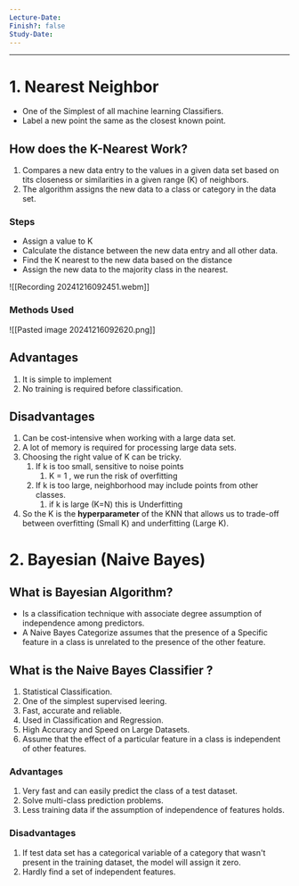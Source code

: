 ```yaml
---
Lecture-Date: 
Finish?: false
Study-Date:
---
```

---

# 1. Nearest Neighbor 

- One of the Simplest of all machine learning Classifiers.
- Label a new point the same as the closest known point. 

## How does the K-Nearest Work? 
1. Compares a new data entry to the values in a given data set based on tits closeness or similarities in  a given range (K) of neighbors.
2. The algorithm assigns the new data to a class or category in the data set.

### Steps
- Assign a value to K 
- Calculate the distance between the new data entry and all other data.
- Find the K nearest to the new data based on the distance 
- Assign the new data to the majority class in the nearest.


![[Recording 20241216092451.webm]]

### Methods Used 

![[Pasted image 20241216092620.png]]

## Advantages 
1. It is simple to implement 
2. No training is required before classification.
## Disadvantages
1. Can be cost-intensive when working with a large data set.
2. A lot of memory is required for processing large data sets.
3. Choosing the right value of K can be tricky.
	1. If k is too small, sensitive to noise points 
		1. K = 1 , we run the risk of overfitting
	2. If k is too large, neighborhood may include points from other classes.
		1. if k is large (K=N) this is Underfitting 
4. So the K is the **hyperparameter** of the KNN that allows us to trade-off between overfitting (Small K) and underfitting (Large K).


# 2. Bayesian (Naive Bayes)

## What is Bayesian Algorithm?
- Is a classification technique with associate degree assumption of independence among predictors.
- A Naive Bayes Categorize assumes that the presence of a Specific feature in a class is unrelated to the presence of the other feature.

## What is the Naive Bayes Classifier ? 
1. Statistical Classification.
2. One of the simplest supervised leering.
3. Fast, accurate and reliable.
4. Used in Classification and Regression.
5. High Accuracy and Speed on Large Datasets.
6. Assume that the effect of a particular feature in a class is independent of other features.

### Advantages 
1. Very fast and can easily predict the class of a test dataset.
2. Solve multi-class prediction problems.
3. Less training data if the assumption of independence of features holds.
### Disadvantages
1. If test data set has a categorical variable of a category that wasn't present in the training dataset, the model will assign it zero.
2. Hardly find a set of independent features.